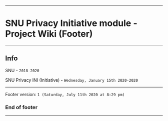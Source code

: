 
***

# SNU Privacy Initiative module - Project Wiki (Footer)

***

## Info

SNU - `2018-2020`

SNU Privacy INI (Initiative) - `Wednesday, January 15th 2020-2020`

***

Footer version: `1 (Saturday, July 11th 2020 at 8:29 pm)`

### End of footer

***
